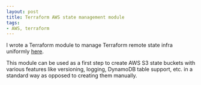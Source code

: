 ```yaml
---
layout: post
title: Terraform AWS state management module
tags:
- AWS, terraform
---
```


I wrote a Terraform module to manage Terraform remote state infra uniformly
[here](https://github.com/saurabh-hirani/terraform-aws-state-mgmt).

This module can be used as a first step to create AWS S3 state buckets with various
features like versioning, logging, DynamoDB table support, etc. in a standard way as
opposed to creating them manually.
